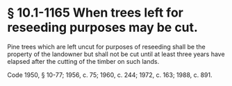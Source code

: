 # § 10.1-1165 When trees left for reseeding purposes may be cut.

<p>Pine trees which are left uncut for purposes of reseeding shall be the property of the landowner but shall not be cut until at least three years have elapsed after the cutting of the timber on such lands.</p><p>Code 1950, § 10-77; 1956, c. 75; 1960, c. 244; 1972, c. 163; 1988, c. 891.</p>